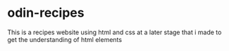 # odin-recipes

This is a recipes website using html and css at a later stage that i made to get the understanding of html elements

